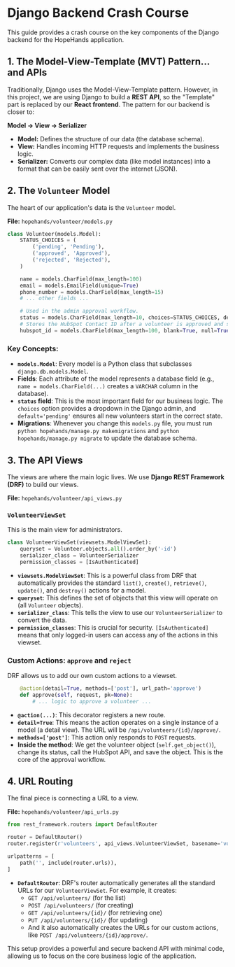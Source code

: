 # Django Backend Crash Course

This guide provides a crash course on the key components of the Django backend for the HopeHands application.

## 1. The Model-View-Template (MVT) Pattern... and APIs

Traditionally, Django uses the Model-View-Template pattern. However, in this project, we are using Django to build a **REST API**, so the "Template" part is replaced by our **React frontend**. The pattern for our backend is closer to:

**Model -> View -> Serializer**

-   **Model:** Defines the structure of our data (the database schema).
-   **View:** Handles incoming HTTP requests and implements the business logic.
-   **Serializer:** Converts our complex data (like model instances) into a format that can be easily sent over the internet (JSON).

## 2. The `Volunteer` Model

The heart of our application's data is the `Volunteer` model.

**File:** `hopehands/volunteer/models.py`

```python
class Volunteer(models.Model):
    STATUS_CHOICES = (
        ('pending', 'Pending'),
        ('approved', 'Approved'),
        ('rejected', 'Rejected'),
    )

    name = models.CharField(max_length=100)
    email = models.EmailField(unique=True)
    phone_number = models.CharField(max_length=15)
    # ... other fields ...

    # Used in the admin approval workflow.
    status = models.CharField(max_length=10, choices=STATUS_CHOICES, default='pending')
    # Stores the HubSpot Contact ID after a volunteer is approved and synced.
    hubspot_id = models.CharField(max_length=100, blank=True, null=True, unique=True)
```

### Key Concepts:

-   **`models.Model`**: Every model is a Python class that subclasses `django.db.models.Model`.
-   **Fields**: Each attribute of the model represents a database field (e.g., `name = models.CharField(...)` creates a `VARCHAR` column in the database).
-   **`status` field**: This is the most important field for our business logic. The `choices` option provides a dropdown in the Django admin, and `default='pending'` ensures all new volunteers start in the correct state.
-   **Migrations**: Whenever you change this `models.py` file, you must run `python hopehands/manage.py makemigrations` and `python hopehands/manage.py migrate` to update the database schema.

## 3. The API Views

The views are where the main logic lives. We use **Django REST Framework (DRF)** to build our views.

**File:** `hopehands/volunteer/api_views.py`

### `VolunteerViewSet`

This is the main view for administrators.

```python
class VolunteerViewSet(viewsets.ModelViewSet):
    queryset = Volunteer.objects.all().order_by('-id')
    serializer_class = VolunteerSerializer
    permission_classes = [IsAuthenticated]
```

-   **`viewsets.ModelViewSet`**: This is a powerful class from DRF that automatically provides the standard `list()`, `create()`, `retrieve()`, `update()`, and `destroy()` actions for a model.
-   **`queryset`**: This defines the set of objects that this view will operate on (all `Volunteer` objects).
-   **`serializer_class`**: This tells the view to use our `VolunteerSerializer` to convert the data.
-   **`permission_classes`**: This is crucial for security. `[IsAuthenticated]` means that only logged-in users can access any of the actions in this viewset.

### Custom Actions: `approve` and `reject`

DRF allows us to add our own custom actions to a viewset.

```python
    @action(detail=True, methods=['post'], url_path='approve')
    def approve(self, request, pk=None):
        # ... logic to approve a volunteer ...
```

-   **`@action(...)`**: This decorator registers a new route.
-   **`detail=True`**: This means the action operates on a single instance of a model (a detail view). The URL will be `/api/volunteers/{id}/approve/`.
-   **`methods=['post']`**: This action only responds to `POST` requests.
-   **Inside the method**: We get the volunteer object (`self.get_object()`), change its status, call the HubSpot API, and save the object. This is the core of the approval workflow.

## 4. URL Routing

The final piece is connecting a URL to a view.

**File:** `hopehands/volunteer/api_urls.py`

```python
from rest_framework.routers import DefaultRouter

router = DefaultRouter()
router.register(r'volunteers', api_views.VolunteerViewSet, basename='volunteer')

urlpatterns = [
    path('', include(router.urls)),
]
```

-   **`DefaultRouter`**: DRF's router automatically generates all the standard URLs for our `VolunteerViewSet`. For example, it creates:
    -   `GET /api/volunteers/` (for the list)
    -   `POST /api/volunteers/` (for creating)
    -   `GET /api/volunteers/{id}/` (for retrieving one)
    -   `PUT /api/volunteers/{id}/` (for updating)
    -   And it also automatically creates the URLs for our custom actions, like `POST /api/volunteers/{id}/approve/`.

This setup provides a powerful and secure backend API with minimal code, allowing us to focus on the core business logic of the application.
